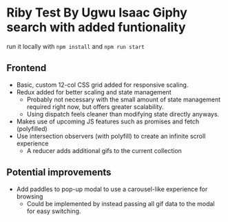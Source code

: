 # Riby Test By Ugwu Isaac Giphy search with added funtionality
run it locally with
`npm install` and `npm run start`

## Frontend
- Basic, custom 12-col CSS grid added for responsive scaling.
- Redux added for better scaling and state management
    - Probably not necessary with the small amount of state management required right now, but offers greater scalability.
    - Using dispatch feels cleaner than modifying state directly anyways.
- Makes use of upcoming JS features such as promises and fetch (polyfilled)
- Use intersection observers (with polyfill) to create an infinite scroll experience
    - A reducer adds additional gifs to the current collection

## Potential improvements
- Add paddles to pop-up modal to use a carousel-like experience for browsing
    - Could be implemented by instead passing all gif data to the modal for easy switching.

